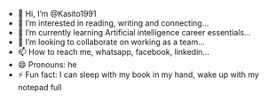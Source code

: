 - 👋 Hi, I’m @Kasito1991
- 👀 I’m interested in reading, writing and connecting...
- 🌱 I’m currently learning Artificial intelligence career essentials...
- 💞️ I’m looking to collaborate on working as a team...
- 📫 How to reach me, whatsapp, facebook, linkedin...
- 😄 Pronouns: he
- ⚡ Fun fact: I can sleep with my book in my hand, wake up with my notepad full

<!---
Kasito1991/Kasito1991 is a ✨ special ✨ repository because its `README.md` (this file) appears on your GitHub profile.
You can click the Preview link to take a look at your changes.
--->
